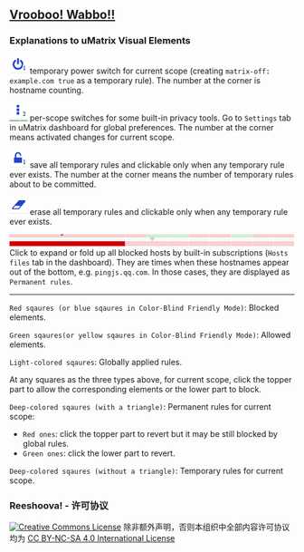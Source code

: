 ## [Vrooboo! Wabbo!!](https://umatrix-rules.github.io/#ovagarava---toc)
### Explanations to uMatrix Visual Elements

![](../assets/power.png) temporary power switch for current scope (creating `matrix-off: example.com true` as a temporary rule). The number at the corner is hostname counting.

![](../assets/dots.png) per-scope switches for some built-in privacy tools. Go to `Settings` tab in uMatrix dashboard for global preferences. The number at the corner means activated changes for current scope.

![](../assets/lock.png) save all temporary rules and clickable only when any temporary rule ever exists. The number at the corner means the number of temporary rules about to be committed.

![](../assets/erase.png) erase all temporary rules and clickable only when any temporary rule ever exists.

![](../assets/expand.png) Click to expand or fold up all blocked hosts by built-in subscriptions (`Hosts files` tab in the dashboard). They are times when these hostnames appear out of the bottom, e.g. `pingjs.qq.com`. In those cases, they are displayed as `Permanent rules`.

---

`Red sqaures (or blue sqaures in Color-Blind Friendly Mode)`: Blocked elements.

`Green sqaures(or yellow sqaures in Color-Blind Friendly Mode)`: Allowed elements.

`Light-colored sqaures`: Globally applied rules.

At any squares as the three types above, for current scope, click the topper part to allow the corresponding elements or the lower part to block.

`Deep-colored sqaures (with a triangle)`: Permanent rules for current scope:

- `Red ones`: click the topper part to revert but it may be still blocked by global rules.
- `Green ones`: click the lower part to revert.

`Deep-colored sqaures (without a triangle)`: Temporary rules for current scope.

### Reeshoova! - 许可协议

<a rel="license" href="http://creativecommons.org/licenses/by-nc-sa/4.0/"><img alt="Creative Commons License" style="border-width:0" src="https://i.creativecommons.org/l/by-nc-sa/4.0/88x31.png" /></a>
除非额外声明，否则本组织中全部内容许可协议均为 <a rel="license" href="http://creativecommons.org/licenses/by-nc-sa/4.0/">CC BY-NC-SA 4.0 International License</a>